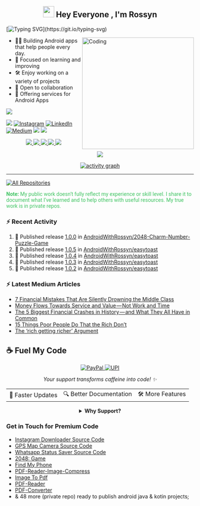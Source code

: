<h2 align="center"><img src="https://emojis.slackmojis.com/emojis/images/1531849430/4246/blob-sunglasses.gif?1531849430" width="30"/> Hey Everyone , I'm Rossyn</h2>

<p align="center">

[![Typing SVG](https://readme-typing-svg.demolab.com?font=Roboto,sans-serif&size=40&pause=1000&color=40c463&center=true&vCenter=true&random=false&width=1200&lines=%F0%9F%92%BB+%22Crafting+Code%2C+Building+Dreams%22;+%F0%9F%92%BB+Welcome+to+My+GitHub+Universe!)](https://git.io/typing-svg)
</p>



<img align="right" alt="Coding" width="300" src="https://github.com/AndroidWithRossyn/AndroidWithRossyn/assets/118904953/f01daec3-1d1c-4f83-89e5-7454d9a573ad">

- 👨‍💻 Building Android apps that help people every day.
- 📖 Focused on learning and improving
- 🛠️ Enjoy working on a variety of projects
- 👥 Open to collaboration
- 🔧 Offering services for Android Apps


<div align="start">

  ![](https://komarev.com/ghpvc/?username=AndroidWithRossyn&style=flat&color=brightgreen)

</div>

<div align="start">
  
<a href="mailto:banrossyn@gmail.com"><img src="https://img.shields.io/badge/Gmail-EA4335.svg?logo=Gmail&logoColor=white"></a>
[![Instagram](https://img.shields.io/badge/Instagram-%23E4405F.svg?logo=Instagram&logoColor=white)](https://instagram.com/rohitraj.khorwal) [![LinkedIn](https://img.shields.io/badge/LinkedIn-%230077B5.svg?logo=linkedin&logoColor=white)](https://www.linkedin.com/in/rohitrajkhorwal/) [![Medium](https://img.shields.io/badge/Medium-12100E?logo=medium&logoColor=white)](https://medium.com/@rohitrajkhorwal) 
<a href="https://t.me/banrossyn" target="_blank"><img src="https://img.shields.io/badge/Telegram-26A5E4.svg?logo=Telegram&logoColor=white"></a>
<a href="https://wa.me/+919694260426/" target="_blank"><img src="https://img.shields.io/badge/WhatsApp-25D366.svg?logo=WhatsApp&logoColor=white">
</div>



<div align="center">

![](http://github-profile-summary-cards.vercel.app/api/cards/profile-details?username=AndroidWithRossyn&theme=github_dark)
![](http://github-profile-summary-cards.vercel.app/api/cards/stats?username=AndroidWithRossyn&theme=github_dark)
![](http://github-profile-summary-cards.vercel.app/api/cards/productive-time?username=AndroidWithRossyn&theme=github_dark&utcOffset=8)
![](http://github-profile-summary-cards.vercel.app/api/cards/repos-per-language?username=AndroidWithRossyn&theme=github_dark)
![](http://github-profile-summary-cards.vercel.app/api/cards/most-commit-language?username=AndroidWithRossyn&theme=github_dark)
<p align="center">
  <img alig src="https://github-profile-trophy.vercel.app/?username=AndroidWithRossyn&theme=onedark&column=-1&title=Repositories,Stars,Commits,Followers,PullRequest,MultipleLang&margin-w=10" />
</p>

[![activity graph](https://github-readme-activity-graph.vercel.app/graph?username=androidwithrossyn&bg_color=0d1117&color=ffffff&line=40c463&point=fff7e0&area=true&hide_border=true)](https://github.com/AndroidWithRossyn/github-readme-activity-graph)

</div>

---


<p align="left">
<a href="https://github.com/AndroidWithRossyn?tab=repositories&sort=stargazers"><img alt="All Repositories" title="All Repositories" src="https://custom-icon-badges.demolab.com/badge/-Click%20Here%20For%20All%20My%20Repos-1F222E?style=for-the-badge&logoColor=white&logo=repo"/></a>
  
<span style="color:#40c463; font-family: Roboto, sans-serif;"><b>Note: </b>My public work doesn’t fully reflect my experience or skill level. I share it to document what I’ve learned and to help others with useful resources. 
My true work is in private repos.</span>  
</p>

### :zap: Recent Activity

<!--START_SECTION:activity-->
1. 🚀 Published release [1.0.0](https://github.com/AndroidWithRossyn/2048-Charm-Number-Puzzle-Game/releases/tag/1.0.0) in [AndroidWithRossyn/2048-Charm-Number-Puzzle-Game](https://github.com/AndroidWithRossyn/2048-Charm-Number-Puzzle-Game)
2. 🚀 Published release [1.0.5](https://github.com/AndroidWithRossyn/easytoast/releases/tag/1.0.5) in [AndroidWithRossyn/easytoast](https://github.com/AndroidWithRossyn/easytoast)
3. 🚀 Published release [1.0.4](https://github.com/AndroidWithRossyn/easytoast/releases/tag/1.0.4) in [AndroidWithRossyn/easytoast](https://github.com/AndroidWithRossyn/easytoast)
4. 🚀 Published release [1.0.3](https://github.com/AndroidWithRossyn/easytoast/releases/tag/1.0.3) in [AndroidWithRossyn/easytoast](https://github.com/AndroidWithRossyn/easytoast)
5. 🚀 Published release [1.0.2](https://github.com/AndroidWithRossyn/easytoast/releases/tag/1.0.2) in [AndroidWithRossyn/easytoast](https://github.com/AndroidWithRossyn/easytoast)
<!--END_SECTION:activity-->

### :zap: Latest Medium Articles
<!-- ARTICLES:START -->
- [7 Financial Mistakes That Are Silently Drowning the Middle Class](https://rohitrajkhorwal.medium.com/7-financial-mistakes-that-are-silently-drowning-the-middle-class-53fab4575448?source=rss-40883ee5aa3e------2)
- [Money Flows Towards Service and Value — Not Work and Time](https://rohitrajkhorwal.medium.com/money-flows-towards-service-and-value-not-work-and-time-b9ea95160970?source=rss-40883ee5aa3e------2)
- [The 5 Biggest Financial Crashes in History — and What They All Have in Common](https://rohitrajkhorwal.medium.com/the-5-biggest-financial-crashes-in-history-and-what-they-all-have-in-common-2d87c29eae22?source=rss-40883ee5aa3e------2)
- [15 Things Poor People Do That the Rich Don’t](https://rohitrajkhorwal.medium.com/15-things-poor-people-do-that-the-rich-dont-ad24458a59ca?source=rss-40883ee5aa3e------2)
- [The ‘rich getting richer’ Argument](https://rohitrajkhorwal.medium.com/the-rich-getting-richer-argument-af546d1f22af?source=rss-40883ee5aa3e------2)
<!-- ARTICLES:END -->


## ☕ Fuel My Code

<div align="center">
  <a href="https://www.paypal.com/paypalme/banrossyn">
    <img src="https://img.shields.io/badge/Support_My_Work-00457C?style=for-the-badge&logo=paypal&logoColor=white" alt="PayPal"/>
  </a>
   <a href="https://github.com/AndroidWithRossyn/AndroidWithRossyn/blob/main/donate/upi_scan.jpg?raw=true">
    <img src="https://img.shields.io/badge/Support_via_UPI-4CAF50?style=for-the-badge&logo=google-pay&logoColor=white" alt="UPI"/>
  </a>
  <p><i>Your support transforms caffeine into code! ✨</i></p>
  
  <table>
    <tr>
      <td>🚀 Faster Updates</td>
      <td>🔍 Better Documentation</td>
      <td>🛠️ More Features</td>
    </tr>
  </table>
  
  <details>
    <summary><b>Why Support?</b></summary>
    <p>Every contribution helps me dedicate more time to creating high-quality open source Code. Your support directly translates to better software for everyone!</p>
  </details>
</div>


### Get in Touch for Premium Code

- [Instagram Downloader Source Code](https://github.com/AndroidWithRossyn/InstagramDownloader)
- [GPS Map Camera Source Code](https://github.com/AndroidWithRossyn/Gps-Map-Camera-Location-on-Photo)
- [Whatsapp Status Saver Source Code](https://github.com/AndroidWithRossyn/Whatsapp-Status-Saver)
- [2048: Game](https://github.com/AndroidWithRossyn/2048-Charm-Number-Puzzle-Game)
- [Find My Phone](https://github.com/AndroidWithRossyn/Find-My-Phone-By-Clapping)
- [PDF-Reader-Image-Compress](#)
- [Image To Pdf](#)
- [PDF-Reader](#)
- [PDF-Converter](#)
- & 48 more (private repo) ready to publish android java & kotin projects;

